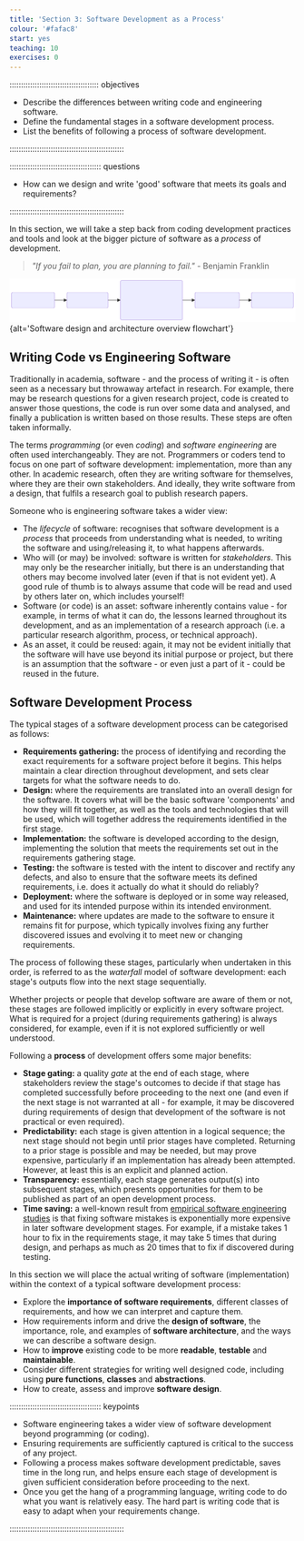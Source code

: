 ```yaml
---
title: 'Section 3: Software Development as a Process'
colour: '#fafac8'
start: yes
teaching: 10
exercises: 0
---
```


::::::::::::::::::::::::::::::::::::::: objectives

- Describe the differences between writing code and engineering software.
- Define the fundamental stages in a software development process.
- List the benefits of following a process of software development.

::::::::::::::::::::::::::::::::::::::::::::::::::

:::::::::::::::::::::::::::::::::::::::: questions

- How can we design and write 'good' software that meets its goals and requirements?

::::::::::::::::::::::::::::::::::::::::::::::::::

In this section, we will take a step back from coding development practices and tools
and look at the bigger picture of software as a *process* of development.

> *"If you fail to plan, you are planning to fail."* - Benjamin Franklin

![](fig/section3-overview.svg){alt='Software design and architecture overview flowchart'}

<!---
Source of the above image can be rendered in the Mermaid live editor:

<https://mermaid.live/edit#pako:eNplkU1rwzAMhv-K8WGk0Ab2dclhsLW9rTBW2GH4oiVKakikTJZTSul_n9M122A-2dKj95Wsoy25QlvYuuV9uQNR8_zq6DG7zs0WVT01JvaOAte6B0GDNHhh6pB05mixeDBP2U1u3lB8fUj0H7RkESyVMIQLusxuk-yUr3DAlvtRyhEEA6YXLhPtyJFJZ_HLCn5GLziy4V8SpNx5TVYxPa6SbvDNj8SLcCPQdeMkPQhUvukuEpeuVtldbpbctvDBAuoHdPSnN1OzJP8Y8MKvs_vcbICgGTWncR3xgGK8BtP6GtV3OLNz26F04Kv0w8fR1FndpSmcLdK1whpiq846OiUUovL2QKUtVCLObewrUFx5GPu3RQ1tSFGsvLJsvrd2Xt5Ers-ZqboHemee6k5flmapmQ>

The mermaid source (with one less dash in arrows than needed):

flowchart LR
  A(1. Setting up software environment)
  A -> B(2. Verifying software correctness)
  B -> C(3. Software development as a process
  - Software requirements
  - Software architecture & design
  - Programming paradigms)
  C -> D(4. Collaborative development for reuse)
  D -> E(5. Managing software over its lifetime)
-->

## Writing Code vs Engineering Software

Traditionally in academia, software - and the process of writing it -
is often seen as a necessary but throwaway artefact in research.
For example, there may be research questions for a given research project,
code is created to answer those questions,
the code is run over some data and analysed,
and finally a publication is written based on those results.
These steps are often taken informally.

The terms *programming* (or even *coding*) and *software engineering* are often used interchangeably.
They are not.
Programmers or coders tend to focus on one part of software development:
implementation, more than any other.
In academic research, often they are writing software for themselves,
where they are their own stakeholders.
And ideally, they write software from a design,
that fulfils a research goal to publish research papers.

Someone who is engineering software takes a wider view:

- The *lifecycle* of software: recognises that software development is a *process*
  that proceeds from understanding what is needed,
  to writing the software and using/releasing it,
  to what happens afterwards.
- Who will (or may) be involved: software is written for *stakeholders*.
  This may only be the researcher initially,
  but there is an understanding that others may become involved later
  (even if that is not evident yet).
  A good rule of thumb is to always assume that
  code will be read and used by others later on, which includes yourself!
- Software (or code) is an asset: software inherently contains value -
  for example, in terms of what it can do,
  the lessons learned throughout its development,
  and as an implementation of a research approach
  (i.e. a particular research algorithm, process, or technical approach).
- As an asset, it could be reused:
  again, it may not be evident initially that the software will have use
  beyond its initial purpose or project,
  but there is an assumption that the software - or even just a part of it -
  could be reused in the future.

## Software Development Process

The typical stages of a software development process can be categorised as follows:

- **Requirements gathering:**
  the process of identifying and recording the exact requirements for a software project
  before it begins.
  This helps maintain a clear direction throughout development,
  and sets clear targets for what the software needs to do.
- **Design:** where the requirements are translated into an overall design for the software.
  It covers what will be the basic software 'components' and how they will fit together,
  as well as the tools and technologies that will be used,
  which will together address the requirements identified in the first stage.
- **Implementation:** the software is developed according to the design,
  implementing the solution that meets the requirements
  set out in the requirements gathering stage.
- **Testing:** the software is tested with the intent to discover and rectify any defects,
  and also to ensure that the software meets its defined requirements,
  i.e. does it actually do what it should do reliably?
- **Deployment:** where the software is deployed or in some way released,
  and used for its intended purpose within its intended environment.
- **Maintenance:** where updates are made to the software to ensure it remains fit for purpose,
  which typically involves fixing any further discovered issues
  and evolving it to meet new or changing requirements.

The process of following these stages, particularly when undertaken in this order,
is referred to as the *waterfall* model of software development:
each stage's outputs flow into the next stage sequentially.

Whether projects or people that develop software are aware of them or not,
these stages are followed implicitly or explicitly in every software project.
What is required for a project (during requirements gathering) is always considered, for example,
even if it is not explored sufficiently or well understood.

Following a **process** of development offers some major benefits:

- **Stage gating:** a quality *gate* at the end of each stage,
  where stakeholders review the stage's outcomes to decide
  if that stage has completed successfully before proceeding to the next one
  (and even if the next stage is not warranted at all -
  for example, it may be discovered during requirements of design
  that development of the software is not practical or even required).
- **Predictability:** each stage is given attention in a logical sequence;
  the next stage should not begin until prior stages have completed.
  Returning to a prior stage is possible and may be needed, but may prove expensive,
  particularly if an implementation has already been attempted.
  However, at least this is an explicit and planned action.
- **Transparency:** essentially, each stage generates output(s) into subsequent stages,
  which presents opportunities for them to be published
  as part of an open development process.
- **Time saving:** a well-known result from
  [empirical software engineering studies](https://web.archive.org/web/20160731150816/http://superwebdeveloper.com/2009/11/25/the-incredible-rate-of-diminishing-returns-of-fixing-software-bugs/)
  is that fixing software mistakes is exponentially more expensive in later software development
  stages.
  For example, if a mistake takes 1 hour to fix in the requirements stage,
  it may take 5 times that during design,
  and perhaps as much as 20 times that to fix if discovered during testing.

In this section we will place the actual writing of software (implementation)
within the context of a typical software development process:

- Explore the **importance of software requirements**,
  different classes of requirements,
  and how we can interpret and capture them.
- How requirements inform and drive the **design of software**,
  the importance, role, and examples of **software architecture**,
  and the ways we can describe a software design.
- How to **improve** existing code to be more **readable**, **testable** and **maintainable**.
- Consider different strategies for writing well designed code, including
  using **pure functions**, **classes** and **abstractions**.
- How to create, assess and improve **software design**.



:::::::::::::::::::::::::::::::::::::::: keypoints

- Software engineering takes a wider view of software development beyond programming (or coding).
- Ensuring requirements are sufficiently captured is critical to the success of any project.
- Following a process makes software development predictable, saves time in the long run, and helps ensure each stage of development is given sufficient consideration before proceeding to the next.
- Once you get the hang of a programming language, writing code to do what you want is relatively easy. The hard part is writing code that is easy to adapt when your requirements change.

::::::::::::::::::::::::::::::::::::::::::::::::::



